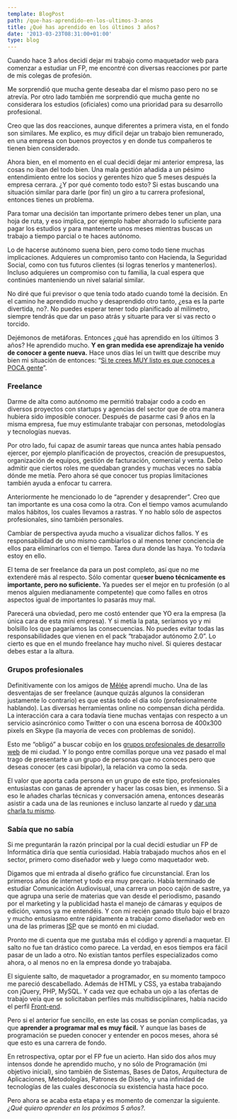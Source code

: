 ```yaml
---
template: BlogPost
path: /que-has-aprendido-en-los-ultimos-3-anos
title: ¿Qué has aprendido en los últimos 3 años?
date: '2013-03-23T08:31:00+01:00'
type: blog
---
```


Cuando hace 3 años decidí dejar mi trabajo como maquetador web para comenzar a estudiar un FP, me encontré con diversas reacciones por parte de mis colegas de profesión. 

Me sorprendió que mucha gente deseaba dar
el mismo paso pero no se atrevía. Por otro lado también me sorprendió
que mucha gente no considerara los estudios (oficiales) como una
prioridad para su desarrollo profesional.

Creo que las dos reacciones, aunque diferentes a primera vista, en el
fondo son similares. Me explico, es muy dificil dejar un trabajo bien
remunerado, en una empresa con buenos proyectos y en donde tus
compañeros te tienen bien considerado.

Ahora bien, en el momento en el cual decidí dejar mi anterior empresa,
las cosas no iban del todo bien. Una mala gestión añadida a un pésimo
entendimiento entre los socios y gerentes hizo que 5 meses después la
empresa cerrara. ¿Y por qué comento todo esto? Si estas buscando una
situación similar para darle (por fin) un giro a tu carrera profesional,
entonces tienes un problema.

Para tomar una decisión tan importante primero debes tener un plan, una
hoja de ruta, y eso implica, por ejemplo haber ahorrado lo suficiente
para pagar los estudios y para mantenerte unos meses mientras buscas un
trabajo a tiempo parcial o te haces autónomo.

Lo de hacerse autónomo suena bien, pero como todo tiene muchas
implicaciones. Adquieres un compromiso tanto con Hacienda, la Seguridad
Social, como con tus futuros clientes (si logras tenerlos y
mantenerlos). Incluso adquieres un compromiso con tu familia, la cual
espera que continúes manteniendo un nivel salarial similar.

No diré que fui previsor o que tenía todo atado cuando tomé la
decisión. En el camino he aprendido mucho y desaprendido otro tanto,
¿esa es la parte divertida, no?. No puedes esperar tener todo
planificado al milímetro, siempre tendrás que dar un paso atrás y
situarte para ver si vas recto o torcido.

Dejémonos de metáforas. Entonces ¿qué has aprendido en los últimos 3
años? He aprendido mucho. **Y en gran medida ese aprendizaje ha venido
de conocer a gente nueva.** Hace unos días leí un twitt que describe muy bien mi situación de
entonces: “[Si te crees MUY listo es que conoces a POCA
gente](https://twitter.com/david_bonilla/status/306403461111627776)”.

### Freelance

Darme de alta como autónomo me permitió trabajar codo a codo en diversos
proyectos con startups y agencias del sector que de otra manera hubiera
sido imposible conocer. Después de pasarme casi 9 años en la misma empresa, fue muy estimulante
trabajar con personas, metodologías y tecnologías nuevas.

Por otro lado, fui capaz de asumir tareas que nunca antes había pensado
ejercer, por ejemplo planificación de proyectos, creación de
presupuestos, organización de equipos, gestión de facturación, comercial
y venta. Debo admitir que ciertos roles me quedaban grandes y muchas
veces no sabía dónde me metía. Pero ahora sé que conocer tus propias
limitaciones también ayuda a enfocar tu carrera.

Anteriormente he mencionado lo de “aprender y desaprender”. Creo que tan
importante es una cosa como la otra. Con el tiempo vamos acumulando
malos hábitos, los cuales llevamos a rastras. Y no hablo sólo de
aspectos profesionales, sino también personales.

Cambiar de perspectiva ayuda mucho a visualizar dichos fallos. Y es
responsabilidad de uno mismo cambiarlos o al menos tener conciencia de
ellos para eliminarlos con el tiempo. Tarea dura donde las haya. Yo
todavía estoy en ello.

El tema de ser freelance da para un post completo, así que no me
extenderé más al respecto. Sólo comentar que**ser bueno técnicamente es
importante, pero no suficiente.** Ya puedes ser el mejor en tu profesión (o al menos alguien medianamente
competente) que como falles en otros aspectos igual de importantes lo
pasarás muy mal.

Parecerá una obviedad, pero me costó entender que YO era la empresa (la
única cara de esta mini empresa). Y si metía la pata, seríamos yo y mi
bolsillo los que pagaríamos las consecuencias. No puedes evitar todas
las responsabilidades que vienen en el pack “trabajador autónomo 2.0”.
Lo cierto es que en el mundo freelance hay mucho nivel. Si quieres
destacar debes estar a la altura.

### Grupos profesionales

Definitivamente con los amigos de
[Mêlée](https://themelee.org) aprendí mucho. Una de las desventajas de
ser freelance (aunque quizás algunos la consideran justamente lo
contrario) es que estás todo el día solo (profesionalmente hablando).
Las diversas herramientas online no compensan dicha pérdida. La
interacción cara a cara todavía tiene muchas ventajas con respecto a un
servicio asincrónico como Twitter o con una escena borrosa de 400x300
pixels en Skype (la mayoría de veces con problemas de sonido).

Esto me “obligó” a buscar cobijo en los [grupos profesionales de
desarrollo
web](https://brunogarciaechegaray.tumblr.com/2012/01/18/zona-norte-grupos-profesionales-sobre-desarrollo-web.html)
de mi ciudad. Y lo pongo entre comillas porque una vez pasado el mal
trago de presentarte a un grupo de personas que no conoces pero que
deseas conocer (es casi bipolar), la relación va como la seda.

El valor que aporta cada persona en un grupo de este tipo, profesionales
entusiastas con ganas de aprender y hacer las cosas bien, es inmenso. Si
a eso le añades charlas técnicas y conversación amena, entonces desearás
asistir a cada una de las reuniones e incluso lanzarte al ruedo y [dar
una charla tu
mismo](https://themelee.org/post/21218720637/melee-bipolar-bootstrap-si-pero-no-y-dingadanga).

### Sabía que no sabía

Si me preguntarán la razón principal por la cual decidí estudiar un FP
de Informática diría que sentía curiosidad. Había trabajado muchos años
en el sector, primero como diseñador web y luego como maquetador web.

Digamos que mi entrada al diseño gráfico fue circunstancial. Eran los
primeros años de internet y todo era muy precario. Había terminado de
estudiar Comunicación Audiovisual, una carrera un poco cajón de sastre,
ya que agrupa una serie de materias que van desde el periodismo, pasando
por el marketing y la publicidad hasta el manejo de cámaras y equipos de
edición, vamos ya me entendéis. Y con mi recién ganado título bajo el
brazo y mucho entusiasmo entre rápidamente a trabajar como diseñador web
en una de las primeras
[ISP](https://en.wikipedia.org/wiki/Internet_service_provider) que se
montó en mi ciudad.

Pronto me di cuenta que me gustaba más el código y aprendí a maquetar.
El salto no fue tan drástico como parece. La verdad, en esos tiempos era
fácil pasar de un lado a otro. No existían tantos perfiles
especializados como ahora, o al menos no en la empresa donde yo
trabajaba.

El siguiente salto, de maquetador a programador, en su momento tampoco
me pareció descabellado. Además de HTML y CSS, ya estaba trabajando con
jQuery, PHP, MySQL. Y cada vez que echaba un ojo a las ofertas de
trabajo veía que se solicitaban perfiles más multidisciplinares, había
nacido el perfil
[Front-end](https://github.com/brunogarcia/Front-end-Wiki/wiki).

Pero si el anterior fue sencillo, en este las cosas se ponían
complicadas, ya que **aprender a programar mal es muy fácil.** Y aunque
las bases de programación se pueden conocer y entender en pocos meses,
ahora sé que esto es una carrera de fondo.

En retrospectiva, optar por el FP fue un acierto. Han sido dos años muy
intensos donde he aprendido mucho, y no sólo de Programación (mi
objetivo inicial), sino también de Sistemas, Bases de Datos,
Arquitectura de Aplicaciones, Metodologías, Patrones de Diseño, y una
infinidad de tecnologías de las cuales desconocía su existencia hasta
hace poco.

Pero ahora se acaba esta etapa y es momento de comenzar la
siguiente.*¿Qué quiero aprender en los próximos 5 años?.*
